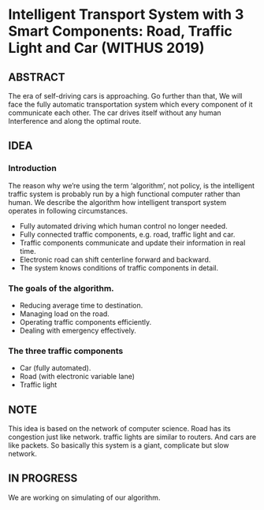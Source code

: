 # Intelligent Transport System with 3 Smart Components: Road, Traffic Light and Car (WITHUS 2019)

## ABSTRACT

The era of self-driving cars is approaching. Go further than that, We will face the fully automatic transportation system which every component of it communicate each other. The car drives itself without any human Interference and along the optimal route.

## IDEA

### Introduction

The reason why we’re using the term ‘algorithm’, not policy, is the intelligent traffic system is probably run by a high functional computer rather than human.
We describe the algorithm how intelligent transport system operates in following circumstances.

* Fully automated driving which human control no longer needed.
* Fully connected traffic components, e.g. road, traffic light and car.
* Traffic components communicate and update their information in real time.
* Electronic road can shift centerline forward and backward.
* The system knows conditions of traffic components in detail.

### The goals of the algorithm.

* Reducing average time to destination.
* Managing load on the road.
* Operating traffic components efficiently.
* Dealing with emergency effectively.

### The three traffic components

* Car (fully automated).
* Road (with electronic variable lane)
* Traffic light

## NOTE

This idea is based on the network of computer science. Road has its congestion just like network. traffic lights are similar to routers. And cars are like packets. So basically this system is a giant, complicate but slow network.

## IN PROGRESS

We are working on simulating of our algorithm.